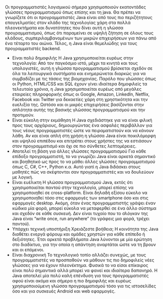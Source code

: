 Οι προγραμματιστές λογισμικού σήμερα χρησιμοποιούν εκατοντάδες γλώσσες προγραμματισμού όπως επίσης και τη java. Θα πρέπει να γνωρίζετε ότι οι προγραμματιστές Java είναι από τους πιο περιζήτητους επαγγελματίες στον κλάδο της τεχνολογίας χάρη στα πολλά πλεονεκτήματα και δυνατότητες που δίνει αυτή η γλώσσα προγραμματισμού, όπως ότι παραμείνει σε υψηλή ζήτηση σε όλους τους κλάδους, συμπεριλαμβανομένων των μικρών επιχειρήσεων για πάνω από ένα τέταρτο του αιώνα. Τέλος, η Java είναι θεμελιώδης για τους προγραμματιστές backend.
* Είναι πολύ δημοφιλής
Η Java χρησιμοποιείται ευρέως στην τεχνολογία: Από τον παγκόσμιο ιστό, μέχρι τα κινητά και τους υπολογιστές, αυτή η γλώσσα προγραμματισμού βρίσκεται σχεδόν σε όλα τα λειτουργικά συστήματα και ενημερώνεται διαρκώς για να συμβαδίζει με τις τάσεις της βιομηχανίας.  Παρόλο που γλώσσες όπως οι Python, HTML/CSS και SQL έχουν γίνει ιδιαίτερα δημοφιλείς τα τελευταία χρόνια, η Java χρησιμοποιείται ευρέως από μεγάλες εταιρείες πληροφορικής όπως οι Google, Amazon, LinkedIn, Netflix, Facebook και Twitter για δεκαετίες χάρη στη χρηστικότητα και την ευελιξία της. Ωστόσο και οι μικρές επιχειρήσεις βασίζονται στην απλότητα αυτής της βασικής γλώσσας προγραμματισμού και την προτιμούν.
* Είναι εύκολη στην εκμάθηση
Η Java σχεδιάστηκε για να είναι φιλική προς τους αρχάριους, δημιουργώντας ένα ασφαλές περιβάλλον για τους νέους προγραμματιστές ώστε να πειραματιστούν και να κάνουν λάθη. Αν και είναι απλή στη χρήση η γλώσσα Java είναι ποικιλόμορφη και υψηλού επιπέδου και επιτρέπει στους χρήστες της να εστιάσουν στον προγραμματισμό και όχι σε πιο σύνθετες λεπτομέρειες.
* Αποτελεί τη βάση για άλλες γλώσσες προγραμματισμού
Για κάθε επίδοξο προγραμματιστή, το να γνωρίζει Java είναι αρκετά σημαντικό και βοηθητικό ως προς το να μάθει άλλες γλώσσες προγραμματισμού όπως C, C#, C++, Python κ.α. Αυτό γιατί η Java διδάσκει στους μαθητές πώς να σκέφτονται σαν προγραμματιστές και να δουλεύουν με λογική.
* Είναι ευέλικτη
Η γλώσσα προγραμματισμού Java, εκτός ότι χρησιμοποιείται παντού στην τεχνολογία, μπορεί επίσης να χρησιμοποιηθεί σε cross-platform. Είναι δηλαδή εξίσου εύκολο να χρησιμοποιηθεί τόσο στις εφαρμογές των smartphone όσο και στις εφαρμογές desktop. Ακόμη, όταν ένας προγραμματιστής γράψει έναν κώδικα μία φορά, μπορεί εύκολα να μεταφερθεί σε ένα άλλο σύστημα και σχεδόν σε κάθε συσκευή. Δεν είναι τυχαίο που το σλόγκαν της Java είναι “write once, run anywhere” (το γράφεις μια φορά, τρέχει παντού).
* Υπάρχει τεχνική υποστήριξη
Χρειάζεστε βοήθεια; Η κοινότητα της Java διαθέτει ενεργά φόρουμ και ομάδες χρηστών για κάθε επίπεδο ή δεξιότητες. Έτσι αρκετά προβλήματα Java λύνονται με μία ερώτηση στο διαδίκτυο, για την οποία η απάντηση αναρτάται ώστε να τη βρουν και οι επόμενοι.
* Είναι διαχρονική
Το τεχνολογικό τοπίο αλλάζει συνεχώς, με τους προγραμματιστές να προσπαθούν να μάθουν τις πιο δημοφιλείς νέες γλώσσες για να έχουν πλεονέκτημα. Φυσικά το να είσαι επίκαιρος είναι πολύ σημαντικό αλλά μπορεί να φανεί και ιδιαίτερα δαπανηρό. Η Java αποτελεί μία πολύ καλή επένδυση για τους προγραμματιστές αφού είναι ακόμα και σήμερα η πιο δημοφιλής και ευρέως χρησιμοποιούμενη γλώσσα προγραμματισμού τόσο για τις ιστοσελίδες όσο και για συσκευές Android και web εφαρμογές.

